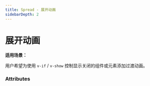 ```yaml
---
title: Spread - 展开动画
sidebarDepth: 2
---
```


# 展开动画

**适用场景：**

用户希望为使用 `v-if` / `v-show` 控制显示关闭的组件或元素添加过渡动画。

<ClientOnly><spread-demos></spread-demos></ClientOnly>

### Attributes

<ClientOnly><spread-attr></spread-attr></ClientOnly>